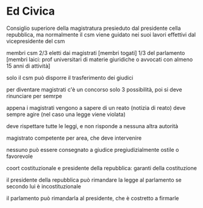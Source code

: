 # Ed Civica



Consiglio superiore della magistratura presieduto dal presidente cella repubblica, ma normalmente il csm viene guidato nei suoi lavori effettivi dal vicepresidente del csm

membri csm 2/3 eletti dai magistrati [membri togati]
1/3 del parlamento [membri laici: prof universitari di materie giuridiche o avvocati con almeno 15 anni di attività]

solo il csm può disporre il trasferimento dei giudici

per diventare magistrati c'è un concorso 
solo 3 possibilità, poi si deve rinunciare per semrpe

appena i magistrati vengono a sapere di un reato (notizia di reato) deve sempre agire (nel caso una legge viene violata)

deve rispettare tutte le leggi, e non risponde a nessuna altra autorità

magistrato competente per area, che deve intervenire


nessuno può essere consegnato a giudice pregiudizialmente ostile o favorevole




coort costituzionale e presidente della repubblica: garanti della costituzione

il presidente della repubblica può rimandare la legge al parlamento se secondo lui è incostituzionale

il parlamento può rimandarla al presidente, che è costretto a firmarle
<!--stackedit_data:
eyJoaXN0b3J5IjpbMTk1Nzg4OTAzNyw2ODQ4MjU2NDBdfQ==
-->